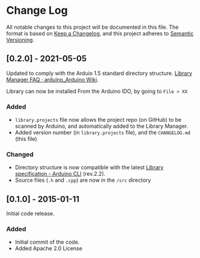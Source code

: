 
# Change Log
All notable changes to this project will be documented in this file.  The format is based on [Keep a Changelog](http://keepachangelog.com/), and this project adheres to [Semantic Versioning](http://semver.org/).

## <unreleased> [0.2.0] - 2021-05-05

Updated to comply with the Arduio 1.5 standard directory structure.  [Library Manager FAQ · arduino_Arduino Wiki](https://github.com/arduino/Arduino/wiki/Library-Manager-FAQ).

Library can now be installed From the Arduino IDO, by going to `File > XX`

### Added
- `library.projects` file now allows the project repo (on GitHub) to be scanned by Arduino, and automatically added to the Library Manager.
- Added version number (in `library.projects` file), and the `CHANGELOG.md` (this file)

### Changed
- Directory structure is now compatible with the latest [Library specification - Arduino CLI](https://arduino.github.io/arduino-cli/latest/library-specification/) (rev.2.2).
- Source files (`.h` and `.cpp`) are now in the `/src` directory

## [0.1.0] - 2015-01-11

Initial code release.  

### Added
- Initial commit of the code.
- Added Apache 2.0 License